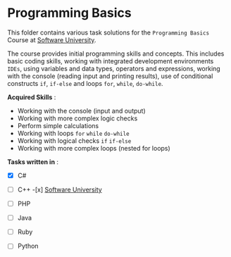 # Programming Basics

This folder contains various task solutions for the `Programming Basics` Course at [Software University](https://softuni.bg/).

The course provides initial programming skills and concepts. This includes basic coding skills, working with integrated development environments `IDEs`, using variables and data types, operators and expressions, working with the console (reading input and printing results), use of conditional constructs `if`, `if-else` and loops `for`, `while`, `do-while`.

**Acquired Skills** :
* Working with the console (input and output)
* Working with more complex logic checks
* Perform simple calculations
* Working with loops `for` `while` `do-while`
* Working with logical checks `if` `if-else`
* Working with more complex loops (nested for loops)


**Tasks written in** :
- [x] C#
- [ ] C++      -[x] [Software University](https://softuni.bg/)
- [ ] PHP
- [ ] Java
- [ ] Ruby
- [ ] Python


